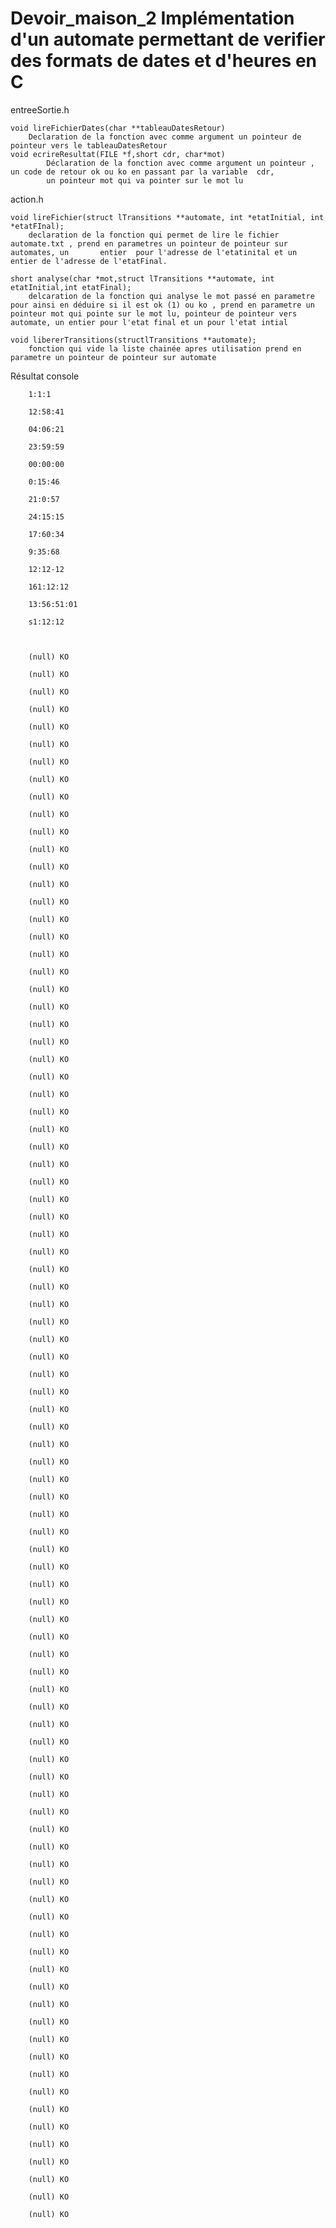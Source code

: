 # Devoir_maison_2 Implémentation d'un automate permettant de verifier des formats de dates et d'heures en C 

entreeSortie.h

	void lireFichierDates(char **tableauDatesRetour)
		Declaration de la fonction avec comme argument un pointeur de pointeur vers le tableauDatesRetour
	void ecrireResultat(FILE *f,short cdr, char*mot)
			Déclaration de la fonction avec comme argument un pointeur , un code de retour ok ou ko en passant par la variable  cdr, 
			un pointeur mot qui va pointer sur le mot lu
	
action.h


	void lireFichier(struct lTransitions **automate, int *etatInitial, int *etatFInal);
		declaration de la fonction qui permet de lire le fichier automate.txt , prend en parametres un pointeur de pointeur sur automates, un 		entier  pour l'adresse de l'etatinital et un entier de l'adresse de l'etatFinal.
	
	short analyse(char *mot,struct lTransitions **automate, int etatInitial,int etatFinal);
		delcaration de la fonction qui analyse le mot passé en parametre pour ainsi en déduire si il est ok (1) ou ko , prend en parametre un 		pointeur mot qui pointe sur le mot lu, pointeur de pointeur vers automate, un entier pour l'etat final et un pour l'etat intial
		
	void libererTransitions(structlTransitions **automate);
		fonction qui vide la liste chainée apres utilisation prend en parametre un pointeur de pointeur sur automate
		
		
Résultat console 
	
	
		1:1:1
 
		12:58:41
 
		04:06:21
 
		23:59:59
 
		00:00:00
 
		0:15:46
 
		21:0:57
 
		24:15:15
 
		17:60:34
 
		9:35:68
 
		12:12-12
 
		161:12:12
 
		13:56:51:01
 
		s1:12:12 
		


		(null) KO

		(null) KO

		(null) KO

		(null) KO

		(null) KO

		(null) KO

		(null) KO

		(null) KO

		(null) KO

		(null) KO

		(null) KO

		(null) KO

		(null) KO

		(null) KO

		(null) KO

		(null) KO

		(null) KO

		(null) KO

		(null) KO

		(null) KO

		(null) KO

		(null) KO

		(null) KO

		(null) KO

		(null) KO

		(null) KO

		(null) KO

		(null) KO

		(null) KO

		(null) KO

		(null) KO

		(null) KO

		(null) KO

		(null) KO

		(null) KO

		(null) KO

		(null) KO

		(null) KO

		(null) KO

		(null) KO

		(null) KO

		(null) KO

		(null) KO

		(null) KO

		(null) KO

		(null) KO

		(null) KO

		(null) KO

		(null) KO

		(null) KO

		(null) KO

		(null) KO

		(null) KO

		(null) KO

		(null) KO

		(null) KO

		(null) KO

		(null) KO

		(null) KO

		(null) KO

		(null) KO

		(null) KO

		(null) KO

		(null) KO

		(null) KO

		(null) KO

		(null) KO

		(null) KO

		(null) KO

		(null) KO

		(null) KO

		(null) KO

		(null) KO

		(null) KO

		(null) KO

		(null) KO

		(null) KO

		(null) KO

		(null) KO

		(null) KO

		(null) KO

		(null) KO

		(null) KO

		(null) KO

		(null) KO

		(null) KO

		(null) KO

		(null) KO

		(null) KO

		(null) KO

